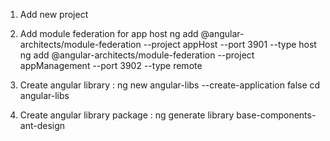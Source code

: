 1. Add new project

2. Add module federation for app host
   ng add @angular-architects/module-federation --project appHost --port 3901 --type host
   ng add @angular-architects/module-federation --project appManagement --port 3902 --type remote

3. Create angular library :
   ng new angular-libs --create-application false
   cd angular-libs

4. Create angular library package :
   ng generate library base-components-ant-design
